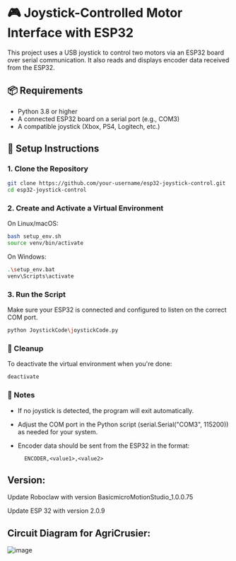 # 🎮 Joystick-Controlled Motor Interface with ESP32

This project uses a USB joystick to control two motors via an ESP32 board over serial communication. It also reads and displays encoder data received from the ESP32.

## 📦 Requirements

- Python 3.8 or higher
- A connected ESP32 board on a serial port (e.g., COM3)
- A compatible joystick (Xbox, PS4, Logitech, etc.)

## 🔧 Setup Instructions

### 1. Clone the Repository

```bash
git clone https://github.com/your-username/esp32-joystick-control.git
cd esp32-joystick-control
```

### 2. Create and Activate a Virtual Environment
On Linux/macOS:
```bash
bash setup_env.sh
source venv/bin/activate
```
On Windows:
```bash
.\setup_env.bat
venv\Scripts\activate
```

### 3. Run the Script
Make sure your ESP32 is connected and configured to listen on the correct COM port.
```bash
python JoystickCode\joystickCode.py
```

### 🧼 Cleanup
To deactivate the virtual environment when you're done:
```bash
deactivate
```
### 📝 Notes

- If no joystick is detected, the program will exit automatically.
- Adjust the COM port in the Python script (serial.Serial("COM3", 115200)) as needed for your system.
- Encoder data should be sent from the ESP32 in the format:

        ENCODER,<value1>,<value2>


## Version:
Update Roboclaw with version BasicmicroMotionStudio_1.0.0.75

Update ESP 32 with version 2.0.9

## Circuit Diagram for AgriCrusier:
![image](https://github.com/user-attachments/assets/66a488dc-2805-404c-b62c-07e03828eeb1)
